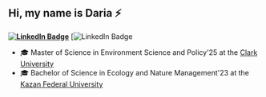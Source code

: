 ## Hi, my name is Daria ⚡

**[![LinkedIn Badge](https://img.shields.io/badge/My-LinkedIn-red)](www.linkedin.com/in/daria-minakova-517862251)**
[![LinkedIn Badge](https://img.shields.io/github/repo-size/miinakova/miinakova)

+ 🎓 Master of Science in Environment Science and Policy'25 at the [Clark University](https://www.clarku.edu/)
+ 🎓 Bachelor of Science in Ecology and Nature Management'23 at the [Kazan Federal University](https://eng.kpfu.ru/)
<!--
**miinakova/miinakova** is a ✨ _special_ ✨ repository because its `README.md` (this file) appears on your GitHub profile.

Here are some ideas to get you started:

- 🔭 I’m currently working on ...
- 🌱 I’m currently learning ...
- 👯 I’m looking to collaborate on ...
- 🤔 I’m looking for help with ...
- 💬 Ask me about ...
- 📫 How to reach me: ...
- 😄 Pronouns: ...
- ⚡ Fun fact: ...
-->
